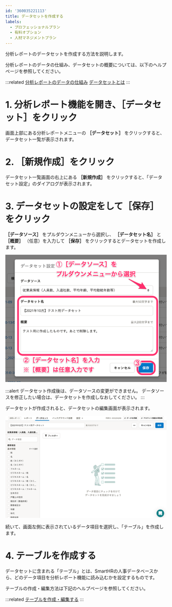 ```yaml
---
id: '360035221113'
title: データセットを作成する
labels:
  - プロフェッショナルプラン
  - 有料オプション
  - 人材マネジメントプラン
---
```

分析レポートのデータセットを作成する方法を説明します。

分析レポートのデータの仕組み、データセットの概要については、以下のヘルプページを参照してください。

:::related
[分析レポートのデータの仕組み](https://knowledge.smarthr.jp/hc/ja/articles/4411387763993)
[データセットとは](https://knowledge.smarthr.jp/hc/ja/articles/4411678184729)
:::

# 1\. 分析レポート機能を開き、［データセット］をクリック

画面上部にある分析レポートメニューの **［データセット］** をクリックすると、データセット一覧が表示されます。

# 2\. ［新規作成］をクリック

データセット一覧画面の右上にある **［新規作成］** をクリックすると、「データセット設定」のダイアログが表示されます。

# 3\. データセットの設定をして［保存］をクリック

 **［データソース］** をプルダウンメニューから選択し、 **［データセット名］** と **［概要］** （任意）を入力して **［保存］** をクリックするとデータセットを作成します。

![](./__________2021-11-09_14_52_38.png)

:::alert
データセット作成後は、データソースの変更ができません。
データソースを修正したい場合は、データセットを作成しなおしてください。
:::

データセットが作成されると、データセットの編集画面が表示されます。

![](./___________.png)

続いて、画面左側に表示されているデータ項目を選択し、「テーブル」を作成します。

# 4\. テーブルを作成する

データセットに含まれる「テーブル」とは、SmartHRの人事データベースから、どのデータ項目を分析レポート機能に読み込むかを設定するものです。

テーブルの作成・編集方法は下記のヘルプページを参照してください。

:::related
[テーブルを作成・編集する](https://knowledge.smarthr.jp/hc/ja/articles/360035221093)
:::
